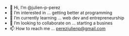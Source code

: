 - 👋 Hi, I’m @julien-p-perez
- 👀 I’m interested in ... getting better at programming
- 🌱 I’m currently learning ... web dev and entrepreneurship 
- 💞️ I’m looking to collaborate on ... starting a busines
- 📫 How to reach me ... perezjulienp@gmail.com

<!---
julien-p-perez/julien-p-perez is a ✨ special ✨ repository because its `README.md` (this file) appears on your GitHub profile.
You can click the Preview link to take a look at your changes.
--->
